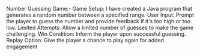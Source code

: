   Number Guessing Game:- 
Game Setup: I have created a Java program that generates a random
 number between a specified range.
 User Input: Prompt the player to guess the number and provide
 feedback if it's too high or too low.
 Limited Attempts: Allow a limited number of guesses to make the
 game challenging.
 Win Condition: Inform the player upon successful guessing.
 Replay Option: Give the player a chance to play again for added
 engagement
